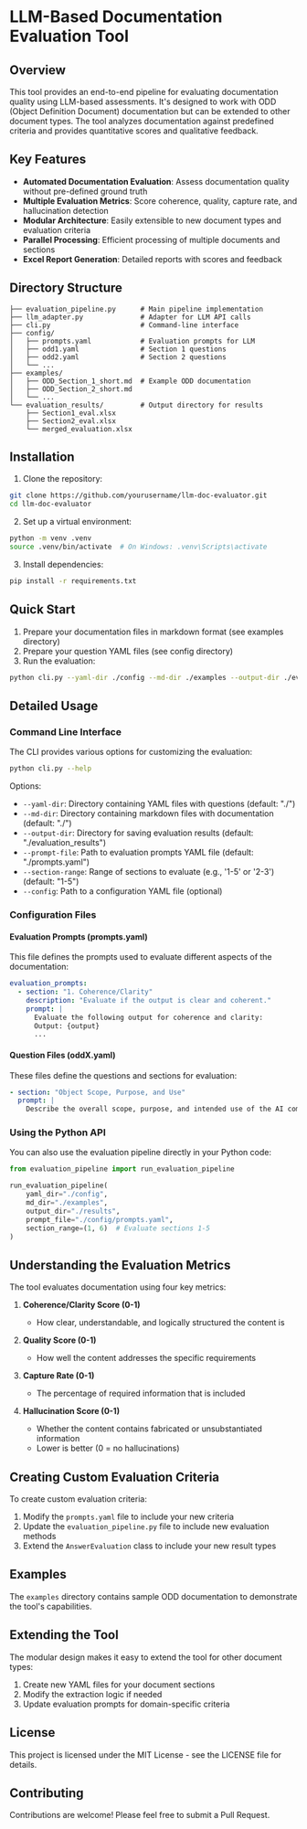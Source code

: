 # LLM-Based Documentation Evaluation Tool

## Overview

This tool provides an end-to-end pipeline for evaluating documentation quality using LLM-based assessments. It's designed to work with ODD (Object Definition Document) documentation but can be extended to other document types. The tool analyzes documentation against predefined criteria and provides quantitative scores and qualitative feedback.

## Key Features

- **Automated Documentation Evaluation**: Assess documentation quality without pre-defined ground truth
- **Multiple Evaluation Metrics**: Score coherence, quality, capture rate, and hallucination detection
- **Modular Architecture**: Easily extensible to new document types and evaluation criteria
- **Parallel Processing**: Efficient processing of multiple documents and sections
- **Excel Report Generation**: Detailed reports with scores and feedback

## Directory Structure

```
├── evaluation_pipeline.py      # Main pipeline implementation
├── llm_adapter.py              # Adapter for LLM API calls
├── cli.py                      # Command-line interface
├── config/
│   ├── prompts.yaml            # Evaluation prompts for LLM
│   ├── odd1.yaml               # Section 1 questions
│   ├── odd2.yaml               # Section 2 questions
│   └── ...
├── examples/
│   ├── ODD_Section_1_short.md  # Example ODD documentation
│   ├── ODD_Section_2_short.md
│   └── ...
└── evaluation_results/         # Output directory for results
    ├── Section1_eval.xlsx
    ├── Section2_eval.xlsx
    └── merged_evaluation.xlsx
```

## Installation

1. Clone the repository:

```bash
git clone https://github.com/yourusername/llm-doc-evaluator.git
cd llm-doc-evaluator
```

2. Set up a virtual environment:

```bash
python -m venv .venv
source .venv/bin/activate  # On Windows: .venv\Scripts\activate
```

3. Install dependencies:

```bash
pip install -r requirements.txt
```

## Quick Start

1. Prepare your documentation files in markdown format (see examples directory)
2. Prepare your question YAML files (see config directory)
3. Run the evaluation:

```bash
python cli.py --yaml-dir ./config --md-dir ./examples --output-dir ./evaluation_results
```

## Detailed Usage

### Command Line Interface

The CLI provides various options for customizing the evaluation:

```bash
python cli.py --help
```

Options:

- `--yaml-dir`: Directory containing YAML files with questions (default: "./")
- `--md-dir`: Directory containing markdown files with documentation (default: "./")
- `--output-dir`: Directory for saving evaluation results (default: "./evaluation_results")
- `--prompt-file`: Path to evaluation prompts YAML file (default: "./prompts.yaml")
- `--section-range`: Range of sections to evaluate (e.g., '1-5' or '2-3') (default: "1-5")
- `--config`: Path to a configuration YAML file (optional)

### Configuration Files

#### Evaluation Prompts (prompts.yaml)

This file defines the prompts used to evaluate different aspects of the documentation:

```yaml
evaluation_prompts:
  - section: "1. Coherence/Clarity"
    description: "Evaluate if the output is clear and coherent."
    prompt: |
      Evaluate the following output for coherence and clarity:
      Output: {output}
      ...
```

#### Question Files (oddX.yaml)

These files define the questions and sections for evaluation:

```yaml
- section: "Object Scope, Purpose, and Use"
  prompt: |
    Describe the overall scope, purpose, and intended use of the AI component or module.
```

### Using the Python API

You can also use the evaluation pipeline directly in your Python code:

```python
from evaluation_pipeline import run_evaluation_pipeline

run_evaluation_pipeline(
    yaml_dir="./config",
    md_dir="./examples",
    output_dir="./results",
    prompt_file="./config/prompts.yaml",
    section_range=(1, 6)  # Evaluate sections 1-5
)
```

## Understanding the Evaluation Metrics

The tool evaluates documentation using four key metrics:

1. **Coherence/Clarity Score (0-1)**

   - How clear, understandable, and logically structured the content is

2. **Quality Score (0-1)**

   - How well the content addresses the specific requirements

3. **Capture Rate (0-1)**

   - The percentage of required information that is included

4. **Hallucination Score (0-1)**
   - Whether the content contains fabricated or unsubstantiated information
   - Lower is better (0 = no hallucinations)

## Creating Custom Evaluation Criteria

To create custom evaluation criteria:

1. Modify the `prompts.yaml` file to include your new criteria
2. Update the `evaluation_pipeline.py` file to include new evaluation methods
3. Extend the `AnswerEvaluation` class to include your new result types

## Examples

The `examples` directory contains sample ODD documentation to demonstrate the tool's capabilities.

## Extending the Tool

The modular design makes it easy to extend the tool for other document types:

1. Create new YAML files for your document sections
2. Modify the extraction logic if needed
3. Update evaluation prompts for domain-specific criteria

## License

This project is licensed under the MIT License - see the LICENSE file for details.

## Contributing

Contributions are welcome! Please feel free to submit a Pull Request.
